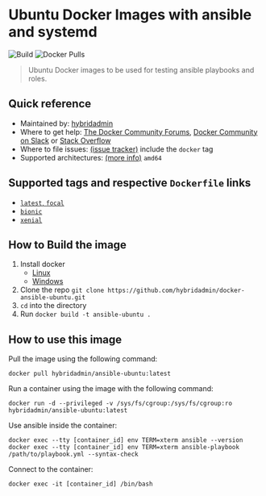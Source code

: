 # Ubuntu Docker Images with ansible and systemd
![Build](https://github.com/hybridadmin/docker-ansible-ubuntu/workflows/Build/badge.svg?branch=main) ![Docker Pulls](https://img.shields.io/docker/pulls/hybridadmin/ansible-ubuntu)

> Ubuntu Docker images to be used for testing ansible playbooks and roles.

## Quick reference

* Maintained by: [hybridadmin](https://github.com/hybridadmin)
* Where to get help: [The Docker Community Forums](https://forums.docker.com/), [Docker Community on Slack](https://dockr.ly/slack) or [Stack Overflow](https://stackoverflow.com/search?tab=newest&q=docker)
* Where to file issues: [(issue tracker)](https://github.com/hybridadmin/docker-ansible-ubuntu/issues) include the `docker` tag
* Supported architectures: [(more info)](https://github.com/docker-library/official-images#architectures-other-than-amd64) `amd64`


## Supported tags and respective `Dockerfile` links

- [`latest`, `focal`](https://github.com/hybridadmin/docker-ansible-ubuntu/tree/main/focal/Dockerfile)
- [`bionic`](https://github.com/hybridadmin/docker-ansible-ubuntu/tree/main/bionic/Dockerfile)
- [`xenial`](https://github.com/hybridadmin/docker-ansible-ubuntu/tree/main/xenial/Dockerfile)

## How to Build the image

1. Install docker
   * [Linux](https://docs.docker.com/engine/install/)
   * [Windows](https://docs.docker.com/docker-for-windows/install/)
2. Clone the repo `git clone https://github.com/hybridadmin/docker-ansible-ubuntu.git`
3. `cd` into the directory
4. Run `docker build -t ansible-ubuntu .`

## How to use this image

Pull the image using the following command:
```console
docker pull hybridadmin/ansible-ubuntu:latest
```

Run a container using the image with the following command:
```console
docker run -d --privileged -v /sys/fs/cgroup:/sys/fs/cgroup:ro hybridadmin/ansible-ubuntu:latest
```

Use ansible inside the container:
```console
docker exec --tty [container_id] env TERM=xterm ansible --version
docker exec --tty [container_id] env TERM=xterm ansible-playbook /path/to/playbook.yml --syntax-check
```

Connect to the container:
```console
docker exec -it [container_id] /bin/bash
```
